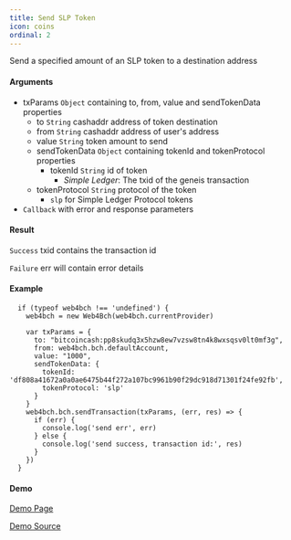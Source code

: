 ```yaml
---
title: Send SLP Token
icon: coins
ordinal: 2
---
```


Send a specified amount of an SLP token to a destination address

#### Arguments

- txParams `Object` containing to, from, value and sendTokenData properties
  - to `String` cashaddr address of token destination
  - from `String` cashaddr address of user's address
  - value `String` token amount to send
  - sendTokenData `Object` containing tokenId and tokenProtocol properties
    - tokenId `String` id of token
      - _Simple Ledger_: The txid of the geneis transaction
  - tokenProtocol `String` protocol of the token
    - `slp` for Simple Ledger Protocol tokens
- `Callback` with error and response parameters

#### Result

`Success` txid contains the transaction id

`Failure` err will contain error details

#### Example

      if (typeof web4bch !== 'undefined') {
        web4bch = new Web4Bch(web4bch.currentProvider)

        var txParams = {
          to: "bitcoincash:pp8skudq3x5hzw8ew7vzsw8tn4k8wxsqsv0lt0mf3g",
          from: web4bch.bch.defaultAccount,
          value: "1000",
          sendTokenData: {
            tokenId: 'df808a41672a0a0ae6475b44f272a107bc9961b90f29dc918d71301f24fe92fb',
            tokenProtocol: 'slp'
          }
        }
        web4bch.bch.sendTransaction(txParams, (err, res) => {
          if (err) {
            console.log('send err', err)
          } else {
            console.log('send success, transaction id:', res)
          }
        })
      }

#### Demo

[Demo Page](https://bitcoin-com.github.io/badger-samples/send-slp-token.html)

[Demo Source](https://github.com/bitcoin-com/badger-samples/blob/master/send-slp-token.html)
